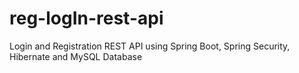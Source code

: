 # reg-logIn-rest-api
Login and Registration REST API using Spring Boot, Spring Security, Hibernate and MySQL Database
